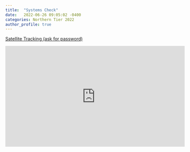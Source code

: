 ```yaml
---
title:  "Systems Check"
date:   2022-06-26 09:05:02 -0400
categories: Northern Tier 2022
author_profile: true
---
```


[Satellite Tracking (ask for password)](https://us0-share.explore.garmin.com/share/harveybarnhard)

<iframe width="560" height="315" src="https://www.youtube.com/embed/OaEgqZgwRc4" frameborder="0" allow="autoplay; encrypted-media" allowfullscreen></iframe>

<p style="text-align: center;"><div class='strava-embed-placeholder' data-embed-type='activity' data-embed-id='7371676489'></div><script src='https://strava-embeds.com/embed.js'></script></p>
